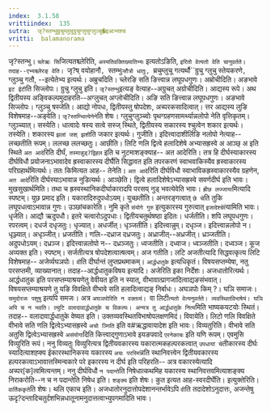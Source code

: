 ```yaml
---
index:  3.1.58
vrittiindex:  135
sutra:  जृ?स्तन्भुम्रुचुम्लुचुग्रुचुग्लुचुग्लुञ्चु�इआभ्यश्च
vritti:  balamanorama 
---
```


जृ?स्तन्भु। `च्लेऋः सि`जित्यतश्च्लेरिति, `अस्यतिवक्तिख्यातिभ्यः` इत्यतोऽङिति, `इरितो वेत्यतो वेति चानुवर्तते। तदाह--एभ्यश्च्लेरङ् वेति। `जृ?ष् वयोहानौ`, `स्तम्भुः`सौत्रो धातुः, `म्रचुम्लुचू गत्यर्थौ``ग्रुचु ग्लुचु स्तेयकरणे`, `ग्लुञ्चु गतौ, --इत्येतेभ्य इत्यर्थः। अम्रुचदिति। च्लेरङि सति ङित्त्वान्न लघूपधगुणः। अम्रोचीदिति। अङभावे `इट ईटी`ति सिज्लोपः। ग्रुचु ग्लुचु इति। `जृ?स्तन्भु`इत्यङ् वेत्याह--अग्रुचत् अग्रोचीदिति। आद्यस्य रूपे। अथ द्वितीयस्य अङ्विकल्पमुदाहरति--अग्लुचत् अग्लोचीदिति। अङि सति ङित्त्वान्न लघूपधगुणः। अङभावे सिज्लोपः। ग्लुञ्चु षस्जेति। आद्यो नोपधः, द्वितीयस्तु षोपदेशः, अच्परकसादित्वात्। त्तर आद्यस्य लुङि विशेषमाह--अङ्वेति। `जृ?स्तम्भ्वित्येनेने`ति शेषः। ग्लुचुग्लुञ्च्वोः पृथग्ग्रहणसामर्थ्यान्नलोपो नेति वृत्तिकृतम्। ग्लुञ्च्यात्। सस्येति। धात्वादेः षस्य सत्वे सस्ज् स्थिते, द्वितीयस्य सकारस्य श्चुत्वेन शकार इत्यर्थः। तस्येति। शकारस्य `झलां जश् झशी`ति जकार इत्यर्थः। गुजीति। इदित्त्वादाशीर्लिङि नलोपो नेत्याह-- लच्छतीति रूपम्। ललच्छ ललच्छतुः। आछीति। लिटि णलि द्वित्वे हलादिशेषे अभ्यासह्रस्वे अ आञ्छ् अ इति स्थिते `अत आदे`रिति दीर्घं, `तस्मान्नुड्?द्विहल` इति च नुटमाशङ्क्याह-- अत आदेरिति। तत्र हि दीर्घस्याकारस्य दीर्घविधौ प्रयोजनाऽभावादेव ह्रस्वाकारस्य दीर्घैति सिद्धावत इति तपरकरणं स्वाभवाकिस्यैव ह्रस्वाकारस्य परिग्रहार्थमित्यर्थः। ततः किमित्यत आह-- तेनेति। `अत आदे`रिति दीर्घविधौ स्वाभाविकह्रस्वाकारस्यैव ग्रहणेन, `अत आदे`रिति दीर्घस्याऽभावान्न नुडित्यर्थः। आञ्छेति। द्वित्वे हलादिशेषेऽभ्यासह्रस्वे सवर्णदीर्घ इति भावः। मुखसुखार्थमिति। तथा च ह्रस्वस्थानिकदीर्घाकारादपि परसय् नुड् भवत्येवेति भावः। `ह्रीछ लज्जाया`मित्यादि स्पष्टम्। युछ प्रमाद इति। यकारादिरुदुपधोऽयम्। युच्छतीति। अन्तरङ्गत्वात् `छे चे`ति तुकि लघूपधत्वाऽभावान्न गुणः। उञ्छांचकारेति। नुमि कृते `संयोगे गुरु` इत्युकारस्य गुरुत्वात् `इजादेश्चे`त्यामिति भावः। धृजेति। आद्यौ ऋदुपधौ। इतरे चत्वारोऽदुपधाः। द्वितीयचतुर्थषष्ठा इदितः। धर्जतीति। शपि लघूपधगुणः। रपरत्वम्। दधर्ज दधृजतुः। धृज्यात्। अधर्जीत्। धृञ्जतीति। इदित्त्वान्नुम्। दधृञ्ज। इदित्त्वान्नलोपो न। धृञ्ज्यात्। अधृञ्जीत्। ध्रजतीति। णलि--दध्राज दध्रजतुः। अध्राजीत्--अध्रजीत्। ध्रञ्जतीति। अदुपधोऽयम्। दध्रञ्ज। इदित्त्वान्नलोपो न-- दध्रञ्जतुः। ध्वजतीति। दध्वाज। ध्वञ्जतीति। दध्वञ्ज। कूज अव्यक्त इति। स्पष्टम्। सर्जतीत्यत्र षोपदेशत्वात्षत्वम्। अज गतीति। लटि अजतीत्यादि सिद्धवत्कृत्य लिटि विशेषमाह-- अजेर्व्यघञपोः। `वी`ति दीर्घान्तं लुप्तप्रथमाकम्। `आर्द्धधातुके` इत्यधिकृतं। विषयसप्तम्येषा, नतु परसप्तमी, व्याख्यानात्। तदाह--आर्द्धधातुकविषय इत्यादि। अजेरिति इका निर्देशः। अजधातोरित्यर्थः। आर्द्धधातुक इति परसप्तम्याश्रयणेतु वेवीयत इति न स्यात्, वीभावात्प्रागजादित्वाद्यङसंभवात्। विषयसप्तम्याश्रयणे तु यङि विवक्षिते वीभावे सति हलादित्वाद्यङ् निर्बाधः। अघञपोः किम् ?। घञि समाजः। `समुदोरजः पशुषु` इत्यपि समजः। अत्र `अघञपोरिति न वक्तव्यं। `वा लिटी`त्यतो वेत्यनुवर्तते। व्यवस्थितविभाषेयं। घञि अपि च न भवति। ल्युटि वलादावार्द्धधातुके च विकल्पः। अन्यत्र तु आर्द्धधातुके नित्य`मिति भाष्यकयटयोः स्थितं। तदाह-- वलादावार्द्धधातुके वेष्यत इति। उक्तव्यवस्थितविभाषोपलक्षणमिदं। विवायेति। लिटो णलि विवक्षिते वीभावे सति णलि द्वित्वेऽभ्यासह्रस्वे `अचो ञ्णिति` इति व#ऋद्धावायादेश इति भावः। विव्यतुरिति। वीभावे सति अतुसि द्वित्वेऽभ्यासह्रस्वे `असंयोगा`दिति कित्त्वाद्गुणाऽभावे इयङपवादे `एरनेकाचः` इति यणि रूपम्। एवमुसि विव्युरिति रूपं। ननु विव्यतुः विव्युरित्यत्र द्वितीयवकारस्य यकारात्मकहल्परकत्वात् `उपधायां चे`तीकारस्य दीर्घः स्यादित्याशह्क्य ईकारस्थानिकस्य यकारस्य `अचः परस्मि`न्नति स्थानिवत्त्वेन द्वितीयवकारस्य हल्परकत्वाऽभावात्तस्मिन्वकारे परे इकारस्य न दीर्घ इति परिहरति-- अत्र वकारस्येत्यादि अच्पर[क]त्वमित्यन्तम्। ननु दीर्घविधौ `न पदान्ते`ति निषेधात्कथमिह यकारस्य स्थानिवत्तवमित्याशङ्क्य निराकरोति--न च न पदान्तेति निषेध इति। `शङ्क्य` इति शेषः। कुत इत्यत आह-स्वरदीर्घेति। इत्युक्तेरिति। `वार्तिककृते`ति शेषः। थलि एकाच इति। अजधातोरनुदात्तोपदेशानन्तर्भावेऽपि `वी`ति तदादेशोऽनुदात्तः, अजन्तेषु ऊदृ?दन्तादिचतुर्दशभिन्नधातूनामनुदात्तत्वाभ्युपगमादिति भावः।


